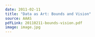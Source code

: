 ```yaml
---
date: 2011-02-11
title: "Data as Art: Bounds and Vision"
source: AAAS
pdfLink: 20110211-bounds-vision.pdf
image: image.jpg
---
```

